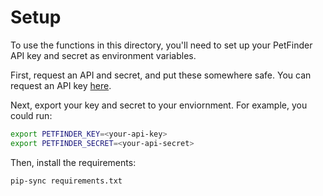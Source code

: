 # Setup

To use the functions in this directory, you'll need to set up your PetFinder API key
and secret as environment variables.

First, request an API and secret, and put these somewhere safe. You can request an API
key [here](https://www.petfinder.com/developers/).

Next, export your key and secret to your enviornment. For example, you could run:

```bash
export PETFINDER_KEY=<your-api-key>
export PETFINDER_SECRET=<your-api-secret>
```

Then, install the requirements:

```bash
pip-sync requirements.txt
```